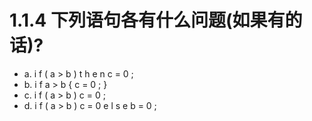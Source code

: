 # 1.1.4 下列语句各有什么问题(如果有的话)? 
* a. i f  ( a  >  b )  t h e n  c  =  0 ; 
* b. i f  a  >  b  {  c  =  0 ;  } 
* c. i f  ( a  >  b )  c  =  0 ;
* d. i f  ( a  >  b )  c  =  0  e l s e  b  =  0 ;